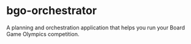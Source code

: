 # bgo-orchestrator
A planning and orchestration application that helps you run your Board Game Olympics competition.
